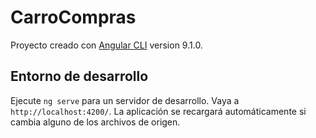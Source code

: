 # CarroCompras

Proyecto creado con  [Angular CLI](https://github.com/angular/angular-cli) version 9.1.0.

## Entorno de desarrollo

Ejecute `ng serve` para un servidor de desarrollo. Vaya a  `http://localhost:4200/`. La aplicación se recargará automáticamente si cambia alguno de los archivos de origen.
